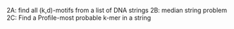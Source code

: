 2A: find all (k,d)-motifs from a list of DNA strings
2B: median string problem
2C: Find a Profile-most probable k-mer in a string
